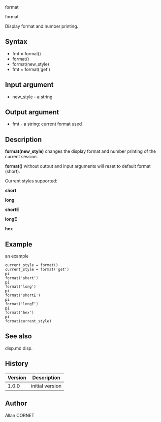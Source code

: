 



format


format

Display format and number printing.

## Syntax

- fmt = format()
- format()
- format(new_style)
- fmt = format('get')

## Input argument

 - new_style - a string

## Output argument

 - fmt - a string: current format used

## Description


  <p><b>format(new_style)</b> changes the display format and number printing of the current session.</p>
  <p><b>format()</b> without output and input arguments will reset to default format (short).</p>
  <p>Current styles supported:</p>
  <p>
    <b>short</b>
  </p>
  <p>
    <b>long</b>
  </p>
  <p>
    <b>shortE</b>
  </p>
  <p>
    <b>longE</b>
  </p>
  <p>
    <b>hex</b>
  </p>


## Example

an example
```Nelson
current_style = format()
current_style = format('get')
pi
format('short')
pi
format('long')
pi
format('shortE')
pi
format('longE')
pi
format('hex')
pi
format(current_style)
```

## See also

disp.md disp.
## History

|Version|Description|
|------|------|
|1.0.0|initial version|


## Author

Allan CORNET



